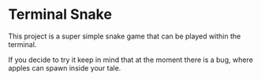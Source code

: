 # Terminal Snake
This project is a super simple snake game that can be played within the terminal.

If you decide to try it keep in mind that at the moment there is a bug, where apples can spawn inside your tale.
